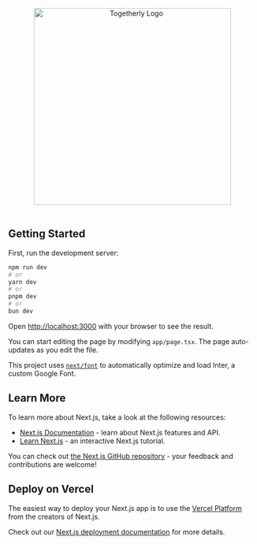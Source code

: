 <div align="center">
<picture width="400">
  <source media="(prefers-color-scheme: dark)" srcset="https://github.com/Abhishek-Mallick/universal-box/assets/106394426/51e61d7f-7c03-4065-ac7c-f8ef6d0dce5d" width="400">
  <img alt="Togetherly Logo" src="https://github.com/Abhishek-Mallick/Togetherly/assets/106394426/ee86c569-1b75-4e51-a89e-1716509e1705" width="400">
</picture>
<br>
<br/>
</div>

## Getting Started

First, run the development server:

```bash
npm run dev
# or
yarn dev
# or
pnpm dev
# or
bun dev
```

Open [http://localhost:3000](http://localhost:3000) with your browser to see the result.

You can start editing the page by modifying `app/page.tsx`. The page auto-updates as you edit the file.

This project uses [`next/font`](https://nextjs.org/docs/basic-features/font-optimization) to automatically optimize and load Inter, a custom Google Font.

## Learn More

To learn more about Next.js, take a look at the following resources:

- [Next.js Documentation](https://nextjs.org/docs) - learn about Next.js features and API.
- [Learn Next.js](https://nextjs.org/learn) - an interactive Next.js tutorial.

You can check out [the Next.js GitHub repository](https://github.com/vercel/next.js/) - your feedback and contributions are welcome!

## Deploy on Vercel

The easiest way to deploy your Next.js app is to use the [Vercel Platform](https://vercel.com/new?utm_medium=default-template&filter=next.js&utm_source=create-next-app&utm_campaign=create-next-app-readme) from the creators of Next.js.

Check out our [Next.js deployment documentation](https://nextjs.org/docs/deployment) for more details.
